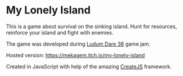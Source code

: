 # My Lonely Island

This is a game about survival on the sinking island.
Hunt for resources, reinforce your island and fight with enemies.

The game was developed during [Ludum Dare 38](https://ldjam.com/events/ludum-dare/38) game jam.

Hosted version:
https://mekagem.itch.io/my-lonely-island

Created in JavaScript with help of the amazing [CreateJS](createjs.com) framework.
